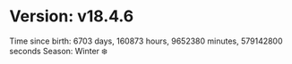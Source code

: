 # Version: v18.4.6
Time since birth: 6703 days, 160873 hours, 9652380 minutes, 579142800 seconds
Season: Winter ❄️
